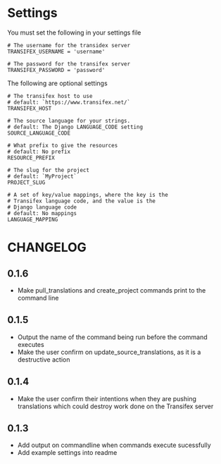 

Settings
========
You must set the following in your settings file

    # The username for the transidex server
    TRANSIFEX_USERNAME = 'username'
    
    # The password for the transifex server
    TRANSIFEX_PASSWORD = 'password'


The following are optional settings


    # The transifex host to use
    # default: `https://www.transifex.net/`
    TRANSIFEX_HOST
    
    # The source language for your strings.
    # default: The Django LANGUAGE_CODE setting
    SOURCE_LANGUAGE_CODE
    
    # What prefix to give the resources
    # default: No prefix
    RESOURCE_PREFIX
    
    # The slug for the project
    # default: `MyProject`
    PROJECT_SLUG
    
    # A set of key/value mappings, where the key is the
    # Transifex language code, and the value is the
    # Django language code
    # default: No mappings
    LANGUAGE_MAPPING


CHANGELOG
=========

0.1.6
-----
* Make pull_translations and create_project commands print to the command line

0.1.5
-----
* Output the name of the command being run before the command executes
* Make the user confirm on update_source_translations, as it is a destructive action

0.1.4
-----
* Make the user confirm their intentions when they are pushing translations which could destroy work done
  on the Transifex server

0.1.3
-----
* Add output on commandline when commands execute sucessfully
* Add example settings into readme

